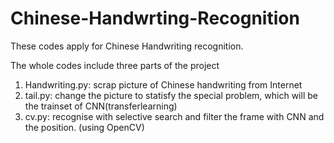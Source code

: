 # Chinese-Handwrting-Recognition

These codes apply for Chinese Handwriting recognition. 

The whole codes include three parts of the project
1. Handwriting.py: scrap picture of Chinese handwriting from Internet
2. tail.py: change the picture to statisfy the special problem, which will be the trainset of CNN(transferlearning)
3. cv.py: recognise with selective search and filter the frame with CNN and the position. (using OpenCV)
